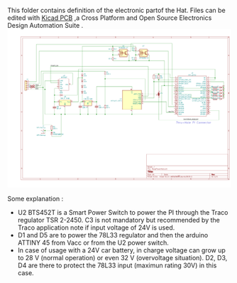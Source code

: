 This folder contains definition of the electronic partof the Hat. 
Files can be edited with [Kicad PCB](http://www.kicad-pcb.org/) ,a Cross Platform and Open Source Electronics Design Automation Suite .
![Schematic](schematic.png)

Some explanation :
- U2 BTS452T is a Smart Power Switch to power the PI through the Traco regulator TSR 2-2450. C3 is not mandatory but recommended by the Traco application note if input voltage of 24V is used.
- D1 and D5 are to power the 78L33 regulator and then the arduino ATTINY 45 from Vacc or from the U2 power switch.
- In case of usage with a 24V car battery, in charge voltage can grow up to 28 V (normal operation) or even 32 V (overvoltage situation). D2, D3, D4 are there to protect the 78L33 input (maximun rating 30V) in this case.

